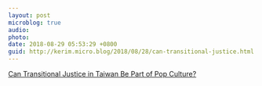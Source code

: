 ```yaml
---
layout: post
microblog: true
audio: 
photo: 
date: 2018-08-29 05:53:29 +0800
guid: http://kerim.micro.blog/2018/08/28/can-transitional-justice.html
---
```

[Can Transitional Justice in Taiwan Be Part of Pop Culture?](http://www.ketagalanmedia.com/2018/08/27/can-transitional-justice-taiwan-part-pop-culture/)
